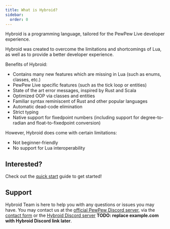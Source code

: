 ```yaml
---
title: What is Hybroid?
sidebar:
  order: 0
---
```


Hybroid is a programming language, tailored for the PewPew Live developer experience.

Hybroid was created to overcome the limitations and shortcomings of Lua, as well as to provide a better developer experience.

Benefits of Hybroid:
- Contains many new features which are missing in Lua (such as enums, classes, etc.)
- PewPew Live specific features (such as the tick loop or entities)
- State of the art error messages, inspired by Rust and Scala
- Optimized OOP via classes and entities
- Familiar syntax reminiscent of Rust and other popular languages
- Automatic dead-code elimination
- Strict typing
- Native support for fixedpoint numbers (including support for degree-to-radian and float-to-fixedpoint conversion)
<!-- - Native support for PewPew Marketplace -->
<!-- - Integrated language server -->

However, Hybroid does come with certain limitations:
- Not beginner-friendly
- No support for Lua interoperability

## Interested?
Check out the [quick start](/get-started/quick-start) guide to get started!

## Support

Hybroid Team is here to help you with any questions or issues you may have. You may contact us at the [official PewPew Discord server](https://pewpew.live/discord), via the [contact form](https://hybroid.pewpew.live/contact-us/) or the [Hybroid Discord server](https://example.com) **TODO: replace example.com with Hybroid Discord link later**.